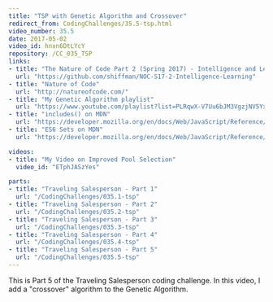 ```yaml
---
title: "TSP with Genetic Algorithm and Crossover"
redirect_from: CodingChallenges/35.5-tsp.html
video_number: 35.5
date: 2017-05-02
video_id: hnxn6DtLYcY
repository: /CC_035_TSP
links:
- title: "The Nature of Code Part 2 (Spring 2017) - Intelligence and Learning"
  url: "https://github.com/shiffman/NOC-S17-2-Intelligence-Learning"
- title: "Nature of Code"
  url: "http://natureofcode.com/"
- title: "My Genetic Algorithm playlist"
  url: "https://www.youtube.com/playlist?list=PLRqwX-V7Uu6bJM3VgzjNV5YxVxUwzALHV"
- title: "includes() on MDN"
  url: "https://developer.mozilla.org/en/docs/Web/JavaScript/Reference/Global_Objects/Array/includes?v=example"
- title: "ES6 Sets on MDN"
  url: "https://developer.mozilla.org/en/docs/Web/JavaScript/Reference/Global_Objects/Set"

videos:
- title: "My Video on Improved Pool Selection"
  video_id: "ETphJASzYes"

parts:
- title: "Traveling Salesperson - Part 1"
  url: "/CodingChallenges/035.1-tsp"
- title: "Traveling Salesperson - Part 2"
  url: "/CodingChallenges/035.2-tsp"
- title: "Traveling Salesperson - Part 3"
  url: "/CodingChallenges/035.3-tsp"
- title: "Traveling Salesperson - Part 4"
  url: "/CodingChallenges/035.4-tsp"
- title: "Traveling Salesperson - Part 5"
  url: "/CodingChallenges/035.5-tsp"
---
```


This is Part 5 of the Traveling Salesperson coding challenge.  In this video, I add a "crossover" algorithm to the Genetic Algorithm.
